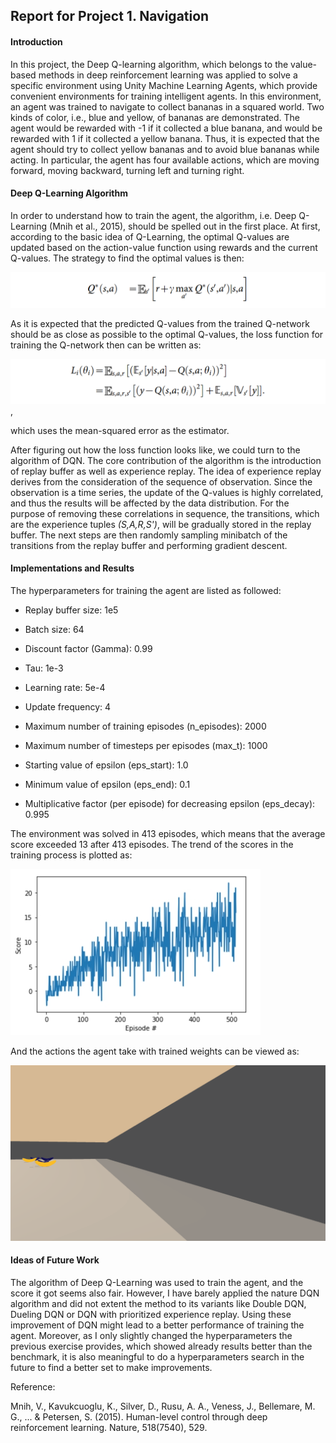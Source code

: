 ## Report for Project 1. Navigation

#### Introduction
In this project, the Deep Q-learning algorithm, which belongs to the value-based methods in deep reinforcement learning was applied to solve a specific environment using Unity Machine Learning Agents, which provide convenient environments for training intelligent agents. In this environment, an agent was trained to navigate to collect bananas in a squared world. Two kinds of color, i.e., blue and yellow, of bananas are demonstrated. The agent would be rewarded with -1 if it collected a blue banana, and would be rewarded with 1 if it collected a yellow banana. Thus, it is expected that the agent should try to collect yellow bananas and to avoid blue bananas while acting. In particular, the agent has four available actions, which are moving forward, moving backward, turning left and turning right.

#### Deep Q-Learning Algorithm
In order to understand how to train the agent, the algorithm, i.e. Deep Q-Learning (Mnih et al., 2015), should be spelled out in the first place. At first, according to the basic idea of Q-Learning, the optimal Q-values are updated based on the action-value function using rewards and the current Q-values. The strategy to find the optimal values is then:

![Q](https://github.com/tnyng/udacity-deep-reinforcement-learning/blob/master/Project%201:%20Navigation/pics/qvalue.PNG)

 As it is expected that the predicted Q-values from the trained Q-network should be as close as possible to the optimal Q-values, the loss function for training the Q-network then can be written as:

![Loss](https://github.com/tnyng/udacity-deep-reinforcement-learning/blob/master/Project%201:%20Navigation/pics/dqn_loss.PNG),

 which uses the mean-squared error as the estimator.

After figuring out how the loss function looks like, we could turn to the algorithm of DQN. The core contribution of the algorithm is the introduction of replay buffer as well as experience replay. The idea of experience replay derives from the consideration of the sequence of observation. Since the observation is a time series, the update of the Q-values is highly correlated, and thus the results will be affected by the data distribution. For the purpose of removing these correlations in sequence, the transitions, which are the experience tuples *(S,A,R,S')*, will be gradually stored in the replay buffer. The next steps are then randomly sampling minibatch of the transitions from the replay buffer and performing gradient descent. 

#### Implementations and Results
The hyperparameters for training the agent are listed as followed:

- Replay buffer size: 1e5
- Batch size: 64
- Discount factor (Gamma): 0.99
- Tau: 1e-3
- Learning rate: 5e-4
- Update frequency: 4

- Maximum number of training episodes (n_episodes): 2000
- Maximum number of timesteps per episodes (max_t): 1000
- Starting value of epsilon (eps_start): 1.0
- Minimum value of epsilon (eps_end): 0.1
- Multiplicative factor (per episode) for decreasing epsilon (eps_decay): 0.995

The environment was solved in 413 episodes, which means that the average score exceeded 13 after 413 episodes. The trend of the scores in the training process is plotted as:

![Result](https://github.com/tnyng/udacity-deep-reinforcement-learning/blob/master/Project%201:%20Navigation/pics/result.jpg)

And the actions the agent take with trained weights can be viewed as:

![Trained](https://github.com/tnyng/udacity-deep-reinforcement-learning/blob/master/Project%201:%20Navigation/pics/trained.gif)

#### Ideas of Future Work
The algorithm of Deep Q-Learning was used to train the agent, and the score it got seems also fair. However, I have barely applied the nature DQN algorithm and did not extent the method to its variants like Double DQN, Dueling DQN or DQN with prioritized experience replay. Using these improvement of DQN might lead to a better performance of training the agent. Moreover, as I only slightly changed the hyperparameters the previous exercise provides, which showed already results better than the benchmark, it is also meaningful to do a hyperparameters search in the future to find a better set to make improvements.

Reference:

Mnih, V., Kavukcuoglu, K., Silver, D., Rusu, A. A., Veness, J., Bellemare, M. G., ... & Petersen, S. (2015). Human-level control through deep reinforcement learning. Nature, 518(7540), 529.
